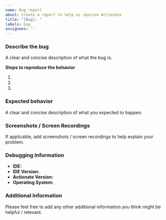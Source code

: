 ```yaml
---
name: Bug report
about: Create a report to help us improve Actionate
title: "[Bug]: "
labels: bug
assignees: ''
---
```


### Describe the bug

A clear and concise description of what the bug is.

**Steps to reproduce the behavior**

1. 
2. 
3.

### Expected behavior

A clear and concise description of what you expected to happen.

### Screenshots / Screen Recordings

If applicable, add screenshots / screen recordings to help explain your problem.

### Debugging Information

- __IDE:__
- __IDE Version:__
- __Actionate Version:__
- __Operating System:__

### Additional Information

Please feel free to add any other additional information you think might be helpful / relevant.
